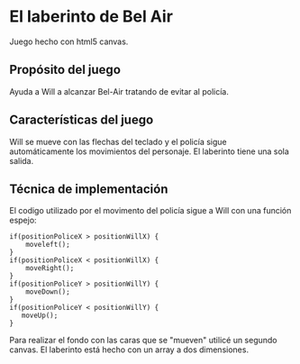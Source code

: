 # El laberinto de Bel Air

Juego hecho con html5 canvas.

## Propósito del juego

Ayuda a Will a alcanzar Bel-Air tratando de evitar al policía.

## Características del juego

Will se mueve con las flechas del teclado y el policía sigue automáticamente los movimientos del personaje. El laberinto tiene una sola salida.

## Técnica de implementación

El codigo utilizado por el movimento del policía sigue a Will con una función espejo: 

    if(positionPoliceX > positionWillX) {
        moveleft();
    }
    if(positionPoliceX < positionWillX) {
        moveRight();
    }
    if(positionPoliceY > positionWillY) {
        moveDown();
    }
    if(positionPoliceY < positionWillY) {
       moveUp();
    }

Para realizar el fondo con las caras que se "mueven" utilicé un segundo canvas. El laberinto está hecho con un array a dos dimensiones.  

